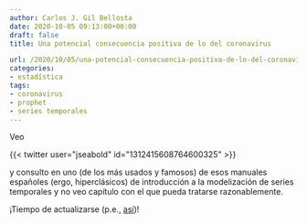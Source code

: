 ```yaml
---
author: Carlos J. Gil Bellosta
date: 2020-10-05 09:13:00+00:00
draft: false
title: Una potencial consecuencia positiva de lo del coronavirus

url: /2020/10/05/una-potencial-consecuencia-positiva-de-lo-del-coronavirus/
categories:
- estadística
tags:
- coronavirus
- prophet
- series temporales
---
```


Veo

{{< twitter user="jseabold" id="1312415608764600325" >}}

y consulto en uno (de los más usados y famosos) de esos manuales españoles (ergo, hiperclásicos) de introducción a la modelización de series temporales y no veo capítulo con el que pueda tratarse razonablemente.

¡Tiempo de actualizarse (p.e., [así](https://research.fb.com/blog/2017/02/prophet-forecasting-at-scale/))!




